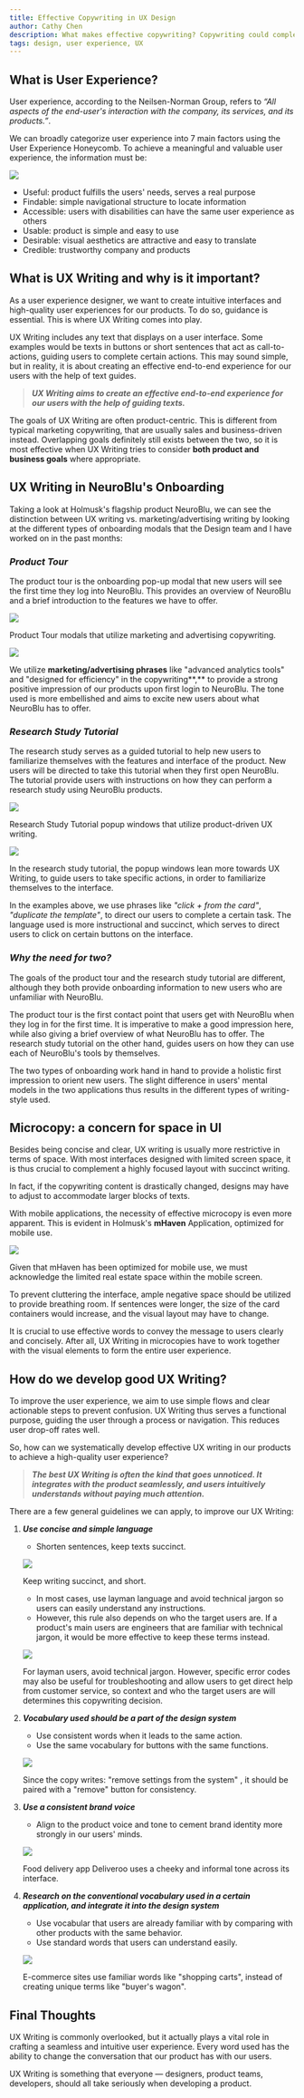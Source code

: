 ```yaml
---
title: Effective Copywriting in UX Design
author: Cathy Chen
description: What makes effective copywriting? Copywriting could completely change the user experience through just a few words.
tags: design, user experience, UX
---
```


## What is User Experience?

User experience, according to the Neilsen-Norman Group, refers to *“All aspects of the end-user's interaction with the company, its services, and its products.”*.

We can broadly categorize user experience into 7 main factors using the User Experience Honeycomb. To achieve a meaningful and valuable user experience, the information must be:

![](/images/blogposts/effective-copywriting/Untitled.png)

- Useful: product fulfills the users' needs, serves a real purpose
- Findable: simple navigational structure to locate information
- Accessible: users with disabilities can have the same user experience as others
- Usable: product is simple and easy to use
- Desirable: visual aesthetics are attractive and easy to translate
- Credible: trustworthy company and products

## What is UX Writing and why is it important?

As a user experience designer, we want to create intuitive interfaces and high-quality user experiences for our products. To do so, guidance is essential. This is where UX Writing comes into play. 

UX Writing includes any text that displays on a user interface. Some examples would be texts in buttons or short sentences that act as call-to-actions, guiding users to complete certain actions. This may sound simple, but in reality, it is about creating an effective end-to-end experience for our users with the help of text guides. 

> ***UX Writing aims to create an effective end-to-end experience for our users with the help of guiding texts.***

The goals of UX Writing are often product-centric. This is different from typical marketing copywriting, that are usually sales and business-driven instead. Overlapping goals definitely still exists between the two, so it is most effective when UX Writing tries to consider **both product and business goals** where appropriate.

## UX Writing in NeuroBlu's Onboarding

Taking a look at Holmusk's flagship product NeuroBlu, we can see the distinction between UX writing vs. marketing/advertising writing by looking at the different types of onboarding modals that the Design team and I have worked on in the past months:

### ***Product Tour***

The product tour is the onboarding pop-up modal that new users will see the first time they log into NeuroBlu. This provides an overview of NeuroBlu and a brief introduction to the features we have to offer. 

![](/images/blogposts/effective-copywriting/Product_Tour_Modal.png)

Product Tour modals that utilize marketing and advertising copywriting. 

![](/images/blogposts/effective-copywriting/Product_Tour_Modal_2.png)

We utilize **marketing/advertising phrases** like "advanced analytics tools" and "designed for efficiency" in the copywriting**,** to provide a strong positive impression of our products upon first login to NeuroBlu. The tone used is more embellished and aims to excite new users about what NeuroBlu has to offer. 

### ***Research Study Tutorial***

The research study serves as a guided tutorial to help new users to familiarize themselves with the features and interface of the product. New users will be directed to take this tutorial when they first open NeuroBlu. The tutorial provide users with instructions on how they can perform a research study using NeuroBlu products. 

![](/images/blogposts/effective-copywriting/Research_Study_Modal_V6.png)

Research Study Tutorial popup windows that utilize product-driven UX writing. 

![](/images/blogposts/effective-copywriting/Group_3291.png)

In the research study tutorial, the popup windows lean more towards UX Writing, to guide users to take specific actions, in order to familiarize themselves to the interface. 

In the examples above, we use phrases like *"click + from the card"*, *"duplicate the template"*, to direct our users to complete a certain task. The language used is more instructional and succinct, which serves to direct users to click on certain buttons on the interface. 

### *Why the need for two?*

The goals of the product tour and the research study tutorial are different, although they both provide onboarding information to new users who are unfamiliar with NeuroBlu. 

The product tour is the first contact point that users get with NeuroBlu when they log in for the first time. It is imperative to make a good impression here, while also giving a brief overview of what NeuroBlu has to offer. The research study tutorial on the other hand, guides users on how they can use each of NeuroBlu's tools by themselves. 

The two types of onboarding work hand in hand to provide a holistic first impression to orient new users. The slight difference in users' mental models in the two applications thus results in the different types of writing-style used. 

## Microcopy: a concern for space in UI

Besides being concise and clear, UX writing is usually more restrictive in terms of space. With most interfaces designed with limited screen space, it is thus crucial to complement a highly focused layout with succinct writing. 

In fact, if the copywriting content is drastically changed, designs may have to adjust to accommodate larger blocks of texts. 

With mobile applications, the necessity of effective microcopy is even more apparent. This is evident in Holmusk's **mHaven** Application, optimized for mobile use. 

![](/images/blogposts/effective-copywriting/Untitled_1.png)

Given that mHaven has been optimized for mobile use, we must acknowledge the limited real estate space within the mobile screen. 

To prevent cluttering the interface, ample negative space should be utilized to provide breathing room. If sentences were longer, the size of the card containers would increase, and the visual layout may have to change. 

It is crucial to use effective words to convey the message to users clearly and concisely. After all, UX Writing in microcopies have to work together with the visual elements to form the entire user experience.

## How do we develop good UX Writing?

To improve the user experience, we aim to use simple flows and clear actionable steps to prevent confusion. UX Writing thus serves a functional purpose, guiding the user through a process or navigation. This reduces user drop-off rates well.

So, how can we systematically develop effective UX writing in our products to achieve a high-quality user experience? 

> ***The best UX Writing is often the kind that goes unnoticed. It integrates with the product seamlessly, and users intuitively understands without paying much attention.***

There are a few general guidelines we can apply, to improve  our UX Writing: 

1. ***Use concise and simple language***
    - Shorten sentences, keep texts succinct.

    ![](/images/blogposts/effective-copywriting/Untitled_2.png)

    Keep writing succinct, and short. 

    - In most cases, use layman language and avoid technical jargon so users can easily understand any instructions.
    - However, this rule also depends on who the target users are. If a product's main users are engineers that are familiar with technical jargon, it would be more effective to keep these terms instead.

    ![](/images/blogposts/effective-copywriting/Untitled_3.png)

    For layman users, avoid technical jargon. However, specific error codes may also be useful for troubleshooting and allow users to get direct help from customer service, so context and who the target users are will determines this copywriting decision. 

2. ***Vocabulary used should be a part of the design system***
    - Use consistent words when it leads to the same action.
    - Use the same vocabulary for buttons with the same functions.

    ![](/images/blogposts/effective-copywriting/Untitled_4.png)

    Since the copy writes: "remove settings from the system" , it should be paired with a "remove" button for consistency. 

3. ***Use a consistent brand voice***
    - Align to the product voice and tone to cement brand identity more strongly in our users' minds.

    ![](/images/blogposts/effective-copywriting/Untitled_5.png)

    Food delivery app Deliveroo uses a cheeky and informal tone across its interface.

4. ***Research on the conventional vocabulary used in a certain application, and integrate it into the design system*** 
    - Use vocabular that users are already familiar with by comparing with other products with the same behavior.
    - Use standard words that users can understand easily.

    ![](/images/blogposts/effective-copywriting/Untitled_6.png)

    E-commerce sites use familiar words like "shopping carts", instead of creating unique terms like "buyer's wagon". 

## Final Thoughts

UX Writing is commonly overlooked, but it actually plays a vital role in crafting a seamless and intuitive user experience. Every word used has the ability to change the conversation that our product has with our users. 

UX Writing is something that everyone — designers, product teams, developers, should all take seriously when developing a product.
